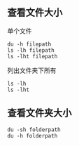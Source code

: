 ## 查看文件大小

单个文件
```language
du -h filepath
ls -lh filepath
ls -lht filepath
```

列出文件夹下所有
```language
ls -lh
ls -lht
```

## 查看文件夹大小

```language
du -sh folderpath
du -h folderpath
```

